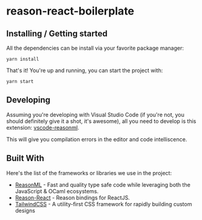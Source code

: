 # reason-react-boilerplate

## Installing / Getting started

All the dependencies can be install via your favorite package manager:

```shell
yarn install
```

That's it! You're up and running, you can start the project with:

```shell
yarn start
```

## Developing

Assuming you're developing with Visual Studio Code (if you're not, you should definitely give it a shot, it's awesome), all you need to develop is this extension: [vscode-reasonml](https://github.com/reasonml-editor/vscode-reasonml).

This will give you compilation errors in the editor and code intelliscence.

## Built With

Here's the list of the frameworks or libraries we use in the project:

- [ReasonML](https://reasonml.github.io/en/) - Fast and quality type safe code while leveraging both the JavaScript & OCaml ecosystems.
- [Reason-React](https://github.com/reasonml/reason-react) - Reason bindings for ReactJS.
- [TailwindCSS](https://tailwindcss.com/) - A utility-first CSS framework for rapidly building custom designs
